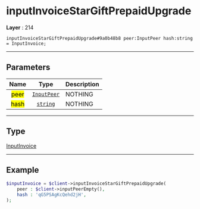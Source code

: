# inputInvoiceStarGiftPrepaidUpgrade

**Layer** : 214

```tl
inputInvoiceStarGiftPrepaidUpgrade#9a0b48b8 peer:InputPeer hash:string = InputInvoice;
```

---

## Parameters

| Name | Type | Description |
| :---: | :---: | :--- |
| <mark>peer</mark> | [`InputPeer`](type/InputPeer) | NOTHING |
| <mark>hash</mark> | [`string`](type/string) | NOTHING |

---

## Type

[InputInvoice](type/InputInvoice)

---

## Example

```php
$inputInvoice = $client->inputInvoiceStarGiftPrepaidUpgrade(
	peer : $client->inputPeerEmpty(),
	hash : 'qG5PSAgKcQehd2jH',
);
```
